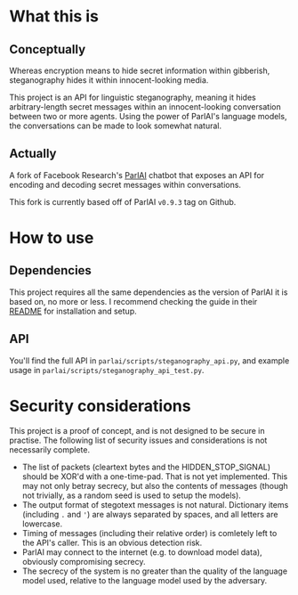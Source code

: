 # What this is

## Conceptually

Whereas encryption means to hide secret information within gibberish, steganography hides it within innocent-looking media.

This project is an API for linguistic steganography, meaning it hides arbitrary-length secret messages within an innocent-looking conversation between two or more agents. Using the power of ParlAI's language models, the conversations can be made to look somewhat natural.

## Actually

A fork of Facebook Research's [ParlAI](https://github.com/facebookresearch/ParlAI) chatbot that exposes an API for encoding and decoding secret messages within conversations.

This fork is currently based off of ParlAI `v0.9.3` tag on Github.

# How to use

## Dependencies

This project requires all the same dependencies as the version of ParlAI it is based on, no more or less. I recommend checking the guide in their [README](https://github.com/facebookresearch/ParlAI/blob/v0.9.3/README.md) for installation and setup.

## API

You'll find the full API in `parlai/scripts/steganography_api.py`, and example usage in `parlai/scripts/steganography_api_test.py`.

# Security considerations

This project is a proof of concept, and is not designed to be secure in practise. The following list of security issues and considerations is not necessarily complete.

- The list of packets (cleartext bytes and the HIDDEN_STOP_SIGNAL) should be XOR'd with a one-time-pad. That is not yet implemented. This may not only betray secrecy, but also the contents of messages (though not trivially, as a random seed is used to setup the models).
- The output format of stegotext messages is not natural. Dictionary items (including `.` and `'`) are always separated by spaces, and all letters are lowercase.
- Timing of messages (including their relative order) is comletely left to the API's caller. This is an obvious detection risk.
- ParlAI may connect to the internet (e.g. to download model data), obviously compromising secrecy.
- The secrecy of the system is no greater than the quality of the language model used, relative to the language model used by the adversary.
